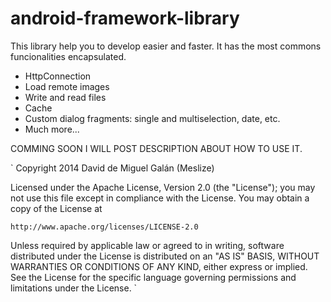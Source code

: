 android-framework-library
=========================

This library help you to develop easier and faster. It has the most commons funcionalities encapsulated.

- HttpConnection
- Load remote images
- Write and read files
- Cache
- Custom dialog fragments: single and multiselection, date, etc.
- Much more...

COMMING SOON I WILL POST DESCRIPTION ABOUT HOW TO USE IT.











`
Copyright 2014 David de Miguel Galán (Meslize)

Licensed under the Apache License, Version 2.0 (the "License");
you may not use this file except in compliance with the License.
You may obtain a copy of the License at

    http://www.apache.org/licenses/LICENSE-2.0

Unless required by applicable law or agreed to in writing, software
distributed under the License is distributed on an "AS IS" BASIS,
WITHOUT WARRANTIES OR CONDITIONS OF ANY KIND, either express or implied.
See the License for the specific language governing permissions and
limitations under the License.
`
